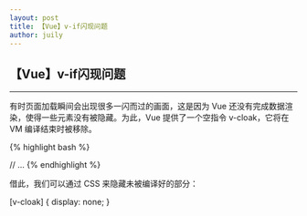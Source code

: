```yaml
---
layout: post
title: 【Vue】v-if闪现问题
author: juily
---
```

## 【Vue】v-if闪现问题
-----


有时页面加载瞬间会出现很多一闪而过的画面，这是因为 Vue 还没有完成数据渲染，使得一些元素没有被隐藏。为此，Vue 提供了一个空指令 v-cloak，它将在 VM 编译结束时被移除。

{% highlight bash %}
<body v-cloak>
    // ...
</body>
{% endhighlight %}

借此，我们可以通过 CSS 来隐藏未被编译好的部分：

[v-cloak] {
    display: none;
}
